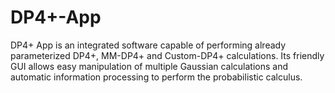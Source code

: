 # DP4+-App


DP4+ App is an integrated software capable of performing already parameterized DP4+, MM-DP4+ and Custom-DP4+ calculations. Its friendly GUI allows easy manipulation of multiple Gaussian calculations and automatic information processing to perform the probabilistic calculus.
